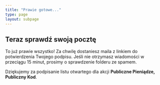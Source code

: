 ```yaml
---
title: "Prawie gotowe..."
type: page
layout: subpage
---
```


## Teraz sprawdź swoją pocztę

To już prawie wszystko! Za chwilę dostaniesz maila z linkiem do potwierdzenia Twojego podpisu. Jeśli nie otrzymasz wiadomości w przeciągu 15 minut, prosimy o sprawdzenie folderu ze spamem.

Dziękujemy za podpisanie listu otwartego dla akcji **Publiczne Pieniądze, Publiczny Kod**.
